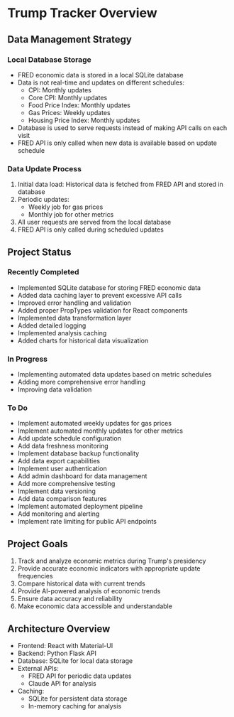 # Trump Tracker Overview

## Data Management Strategy

### Local Database Storage
- FRED economic data is stored in a local SQLite database
- Data is not real-time and updates on different schedules:
  - CPI: Monthly updates
  - Core CPI: Monthly updates
  - Food Price Index: Monthly updates
  - Gas Prices: Weekly updates
  - Housing Price Index: Monthly updates
- Database is used to serve requests instead of making API calls on each visit
- FRED API is only called when new data is available based on update schedule

### Data Update Process
1. Initial data load: Historical data is fetched from FRED API and stored in database
2. Periodic updates:
   - Weekly job for gas prices
   - Monthly job for other metrics
3. All user requests are served from the local database
4. FRED API is only called during scheduled updates

## Project Status

### Recently Completed
- Implemented SQLite database for storing FRED economic data
- Added data caching layer to prevent excessive API calls
- Improved error handling and validation
- Added proper PropTypes validation for React components
- Implemented data transformation layer
- Added detailed logging
- Implemented analysis caching
- Added charts for historical data visualization

### In Progress
- Implementing automated data updates based on metric schedules
- Adding more comprehensive error handling
- Improving data validation

### To Do
- Implement automated weekly updates for gas prices
- Implement automated monthly updates for other metrics
- Add update schedule configuration
- Add data freshness monitoring
- Implement database backup functionality
- Add data export capabilities
- Implement user authentication
- Add admin dashboard for data management
- Add more comprehensive testing
- Implement data versioning
- Add data comparison features
- Implement automated deployment pipeline
- Add monitoring and alerting
- Implement rate limiting for public API endpoints

## Project Goals
1. Track and analyze economic metrics during Trump's presidency
2. Provide accurate economic indicators with appropriate update frequencies
3. Compare historical data with current trends
4. Provide AI-powered analysis of economic trends
5. Ensure data accuracy and reliability
6. Make economic data accessible and understandable

## Architecture Overview
- Frontend: React with Material-UI
- Backend: Python Flask API
- Database: SQLite for local data storage
- External APIs: 
  - FRED API for periodic data updates
  - Claude API for analysis
- Caching: 
  - SQLite for persistent data storage
  - In-memory caching for analysis
